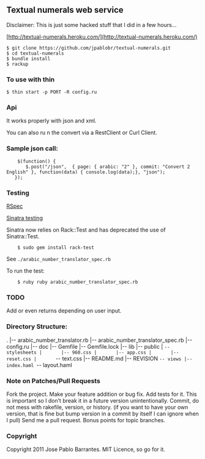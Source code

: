 ## Textual numerals web service

Disclaimer: This is just some hacked stuff that I did in a few hours...

[http://textual-numerals.heroku.com/](http://textual-numerals.heroku.com/)

    $ git clone https://github.com/jpablobr/textual-numerals.git
    $ cd textual-numerals
    $ bundle install
    $ rackup

### To use with thin

    $ thin start -p PORT -R config.ru

### Api

It works properly with json and xml.

You can also ru
n the convert via a RestClient or Curl Client.

### Sample json call:

        $(function() {
           $.post("/json",  { page: { arabic: "2" }, commit: "Convert 2 English" }, function(data) { console.log(data);}, "json");
       });

### Testing

[RSpec](http://wiki.github.com/dchelimsky/rspec)

[Sinatra testing](http://www.sinatrarb.com/testing.html)

Sinatra now relies on Rack::Test and has deprecated the use of Sinatra::Test.

        $ sudo gem install rack-test

See `./arabic_number_translator_spec.rb`

To run the test:

        $ ruby ruby arabic_number_translator_spec.rb

### TODO

Add or even returns depending on user input.

### Directory Structure:
.
|-- arabic_number_translator.rb
|-- arabic_number_translator_spec.rb
|-- config.ru
|-- doc
|-- Gemfile
|-- Gemfile.lock
|-- lib
|-- public
|   `-- stylesheets
|       |-- 960.css
|       |-- app.css
|       |-- reset.css
|       `-- text.css
|-- README.md
|-- REVISION
`-- views
    |-- index.haml
    `-- layout.haml

### Note on Patches/Pull Requests

Fork the project.
Make your feature addition or bug fix.
Add tests for it. This is important so I don’t break it in a future version unintentionally.
Commit, do not mess with rakefile, version, or history. (if you want to have your own version, that is fine but bump version in a commit by itself I can ignore when I pull)
Send me a pull request. Bonus points for topic branches.

### Copyright

Copyright 2011 Jose Pablo Barrantes. MIT Licence, so go for it.
